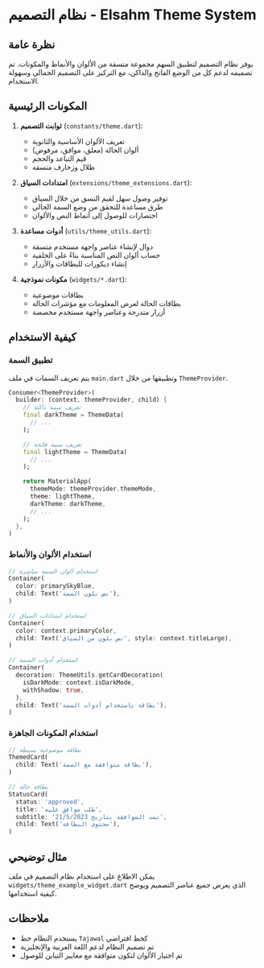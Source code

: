 # نظام التصميم - Elsahm Theme System

## نظرة عامة

يوفر نظام التصميم لتطبيق السهم مجموعة متسقة من الألوان والأنماط والمكونات. تم تصميمه لدعم كل من الوضع الفاتح والداكن، مع التركيز على التصميم الجمالي وسهولة الاستخدام.

## المكونات الرئيسية

1. **ثوابت التصميم** (`constants/theme.dart`):
   - تعريف الألوان الأساسية والثانوية
   - ألوان الحالة (معلق، موافق، مرفوض)
   - قيم التباعد والحجم
   - ظلال وزخارف متسقة

2. **امتدادات السياق** (`extensions/theme_extensions.dart`):
   - توفير وصول سهل لقيم النسق من خلال السياق
   - طرق مساعدة للتحقق من وضع السمة الحالي
   - اختصارات للوصول إلى أنماط النص والألوان

3. **أدوات مساعدة** (`utils/theme_utils.dart`):
   - دوال لإنشاء عناصر واجهة مستخدم متسقة
   - حساب ألوان النص المناسبة بناءً على الخلفية
   - إنشاء ديكورات للبطاقات والأزرار

4. **مكونات نموذجية** (`widgets/*.dart`):
   - بطاقات موضوعية
   - بطاقات الحالة لعرض المعلومات مع مؤشرات الحالة
   - أزرار متدرجة وعناصر واجهة مستخدم مخصصة

## كيفية الاستخدام

### تطبيق السمة

يتم تعريف السمات في ملف `main.dart` وتطبيقها من خلال `ThemeProvider`.

```dart
Consumer<ThemeProvider>(
  builder: (context, themeProvider, child) {
    // تعريف سمة داكنة
    final darkTheme = ThemeData(
      // ...
    );

    // تعريف سمة فاتحة
    final lightTheme = ThemeData(
      // ...
    );

    return MaterialApp(
      themeMode: themeProvider.themeMode,
      theme: lightTheme,
      darkTheme: darkTheme,
      // ...
    );
  },
)
```

### استخدام الألوان والأنماط

```dart
// استخدام ألوان السمة مباشرة
Container(
  color: primarySkyBlue,
  child: Text('نص بلون السمة'),
)

// استخدام امتدادات السياق
Container(
  color: context.primaryColor,
  child: Text('نص بلون من السياق', style: context.titleLarge),
)

// استخدام أدوات السمة
Container(
  decoration: ThemeUtils.getCardDecoration(
    isDarkMode: context.isDarkMode,
    withShadow: true,
  ),
  child: Text('بطاقة باستخدام أدوات السمة'),
)
```

### استخدام المكونات الجاهزة

```dart
// بطاقة موضوعية بسيطة
ThemedCard(
  child: Text('بطاقة متوافقة مع السمة'),
)

// بطاقة حالة
StatusCard(
  status: 'approved',
  title: 'طلب موافق عليه',
  subtitle: 'تمت الموافقة بتاريخ 21/5/2023',
  child: Text('محتوى البطاقة'),
)
```

## مثال توضيحي

يمكن الاطلاع على استخدام نظام التصميم في ملف `widgets/theme_example_widget.dart` الذي يعرض جميع عناصر التصميم ويوضح كيفية استخدامها.

## ملاحظات

- يستخدم النظام خط `Tajawal` كخط افتراضي
- تم تصميم النظام لدعم اللغة العربية والإنجليزية
- تم اختيار الألوان لتكون متوافقة مع معايير التباين للوصول 